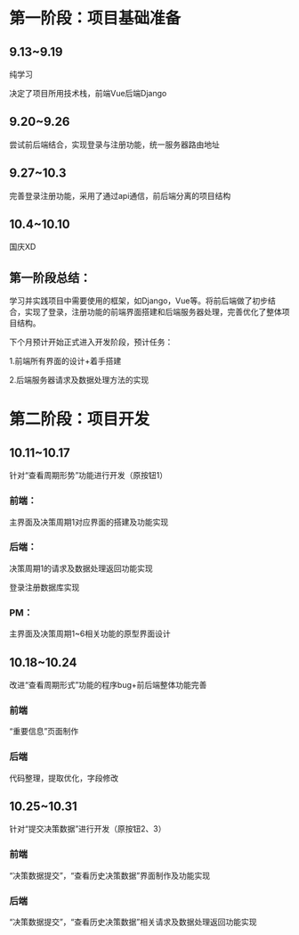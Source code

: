 # 第一阶段：项目基础准备
## 9.13~9.19
纯学习

决定了项目所用技术栈，前端Vue后端Django
## 9.20~9.26
尝试前后端结合，实现登录与注册功能，统一服务器路由地址
## 9.27~10.3
完善登录注册功能，采用了通过api通信，前后端分离的项目结构
## 10.4~10.10
国庆XD

## 第一阶段总结：
学习并实践项目中需要使用的框架，如Django，Vue等。将前后端做了初步结合，实现了登录，注册功能的前端界面搭建和后端服务器处理，完善优化了整体项目结构。

下个月预计开始正式进入开发阶段，预计任务：

1.前端所有界面的设计+着手搭建

2.后端服务器请求及数据处理方法的实现

# 第二阶段：项目开发
## 10.11~10.17
针对“查看周期形势”功能进行开发（原按钮1）

### 前端：
主界面及决策周期1对应界面的搭建及功能实现
### 后端：
决策周期1的请求及数据处理返回功能实现

登录注册数据库实现
### PM：
主界面及决策周期1~6相关功能的原型界面设计

## 10.18~10.24
改进“查看周期形式”功能的程序bug+前后端整体功能完善

### 前端
“重要信息”页面制作
### 后端
代码整理，提取优化，字段修改

## 10.25~10.31
针对“提交决策数据”进行开发（原按钮2、3）

### 前端
“决策数据提交”，“查看历史决策数据”界面制作及功能实现
### 后端
“决策数据提交”，“查看历史决策数据”相关请求及数据处理返回功能实现

